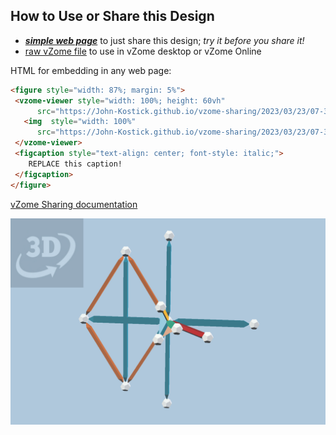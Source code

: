 
## How to Use or Share this Design

 - [***simple web page***](<https://John-Kostick.github.io/vzome-sharing/2023/03/23/07-38-29-Blue-Orange-study/>) to just share this design; *try it before you share it!*
 - [raw vZome file](<https://raw.githubusercontent.com/John-Kostick/vzome-sharing/main/2023/03/23/07-38-29-Blue-Orange-study/Blue-Orange-study.vZome>) to use in vZome desktop or vZome Online
 
 HTML for embedding in any web page:
 ```html
<figure style="width: 87%; margin: 5%">
  <vzome-viewer style="width: 100%; height: 60vh"
       src="https://John-Kostick.github.io/vzome-sharing/2023/03/23/07-38-29-Blue-Orange-study/Blue-Orange-study.vZome" >
    <img  style="width: 100%"
       src="https://John-Kostick.github.io/vzome-sharing/2023/03/23/07-38-29-Blue-Orange-study/Blue-Orange-study.png" >
  </vzome-viewer>
  <figcaption style="text-align: center; font-style: italic;">
     REPLACE this caption!
  </figcaption>
</figure>
 ```

[vZome Sharing documentation](https://vzome.github.io/vzome/sharing.html#how-it-works)

![Image](<Blue-Orange-study.png>)

